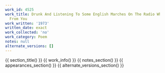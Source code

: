 ```yaml
---
work_id: 4525
work_title: Drunk And Listening To Some English Marches On The Radio While Far Away
  From You
work_written: '1973'
written_date: exact
work_collected: 'no'
work_category: Poem
notes: null
alternate_versions: []
---
```


{{ section_title() }}
{{ work_info() }}
{{ notes_section() }}
{{ appearances_section() }}
{{ alternate_versions_section() }}